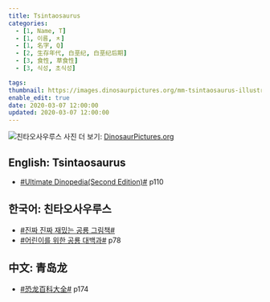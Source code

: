 ```yaml
---
title: Tsintaosaurus
categories:
  - [1, Name, T]
  - [1, 이름, ㅊ]
  - [1, 名字, Q]
  - [2, 生存年代, 白垩纪, 白垩纪后期]
  - [3, 食性, 草食性]
  - [3, 식성, 초식성]

tags:
thumbnail: https://images.dinosaurpictures.org/mm-tsintaosaurus-illustration-big_d255.jpg
enable_edit: true
date: 2020-03-07 12:00:00
updated: 2020-03-07 12:00:00
---
```

![친타오사우루스](https://images.dinosaurpictures.org/mm-tsintaosaurus-illustration-big_d255.jpg)
사진 더 보기: [DinosaurPictures.org](https://dinosaurpictures.org/Tsintaosaurus-pictures)

## English: Tsintaosaurus

- [#Ultimate Dinopedia(Second Edition)#](/books/p/86d06d1161eb1684c26079a0348b5931/) p110

## 한국어: 친타오사우루스

- [#진짜 진짜 재밌는 공룡 그림책#](/books/p/3289261dc4d846b8a02798617a63ad75/)
- [#어린이를 위한 공룡 대백과#](/books/p/f60f989c24559d39cb141e73aa0754c0/) p78

## 中文: 青岛龙

- [#恐龙百科大全#](/books/p/6cd4e752e2119c63c607be6bb97d17aa/) p174
